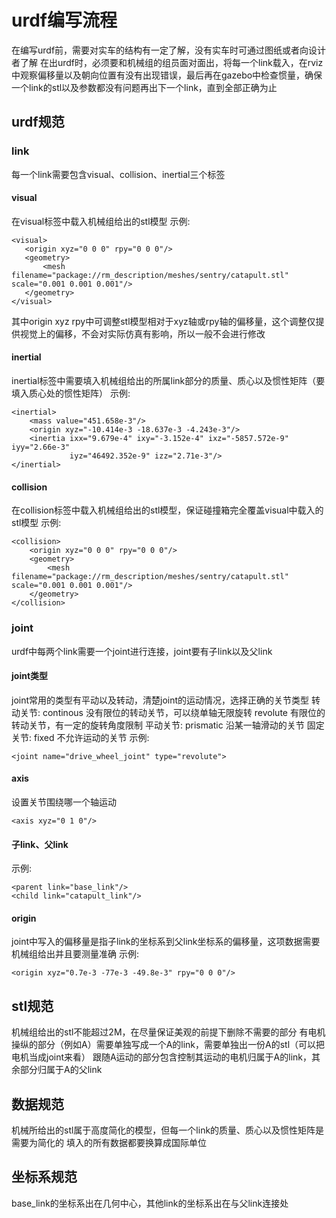 # urdf编写流程
在编写urdf前，需要对实车的结构有一定了解，没有实车时可通过图纸或者向设计者了解
在出urdf时，必须要和机械组的组员面对面出，将每一个link载入，在rviz中观察偏移量以及朝向位置有没有出现错误，最后再在gazebo中检查惯量，确保一个link的stl以及参数都没有问题再出下一个link，直到全部正确为止

## urdf规范
### link
每一个link需要包含visual、collision、inertial三个标签
#### visual
在visual标签中载入机械组给出的stl模型
示例:
```xacro
<visual>
   <origin xyz="0 0 0" rpy="0 0 0"/>
   <geometry>
       <mesh filename="package://rm_description/meshes/sentry/catapult.stl" scale="0.001 0.001 0.001"/>
   </geometry>
</visual>
```
其中origin xyz rpy中可调整stl模型相对于xyz轴或rpy轴的偏移量，这个调整仅提供视觉上的偏移，不会对实际仿真有影响，所以一般不会进行修改
#### inertial
inertial标签中需要填入机械组给出的所属link部分的质量、质心以及惯性矩阵（要填入质心处的惯性矩阵）
示例:
```xacro
<inertial>
    <mass value="451.658e-3"/>
    <origin xyz="-10.414e-3 -18.637e-3 -4.243e-3"/>   
    <inertia ixx="9.679e-4" ixy="-3.152e-4" ixz="-5857.572e-9" iyy="2.66e-3"
             iyz="46492.352e-9" izz="2.71e-3"/>
</inertial>
```
#### collision
在collision标签中载入机械组给出的stl模型，保证碰撞箱完全覆盖visual中载入的stl模型
示例:
```xacro
<collision>
    <origin xyz="0 0 0" rpy="0 0 0"/>
    <geometry>
        <mesh filename="package://rm_description/meshes/sentry/catapult.stl" scale="0.001 0.001 0.001"/>
    </geometry>
</collision>
```

### joint
urdf中每两个link需要一个joint进行连接，joint要有子link以及父link
#### joint类型
joint常用的类型有平动以及转动，清楚joint的运动情况，选择正确的关节类型
转动关节:
continous 没有限位的转动关节，可以绕单轴无限旋转
revolute  有限位的转动关节，有一定的旋转角度限制
平动关节:
prismatic 沿某一轴滑动的关节
固定关节:
fixed     不允许运动的关节
示例:
```xacro
<joint name="drive_wheel_joint" type="revolute">
```
#### axis
设置关节围绕哪一个轴运动
```xacro
<axis xyz="0 1 0"/>
```
#### 子link、父link
示例:
```xacro
<parent link="base_link"/>
<child link="catapult_link"/>
```
#### origin
joint中写入的偏移量是指子link的坐标系到父link坐标系的偏移量，这项数据需要机械组给出并且要测量准确
示例:
```xacro
<origin xyz="0.7e-3 -77e-3 -49.8e-3" rpy="0 0 0"/>
```

## stl规范
机械组给出的stl不能超过2M，在尽量保证美观的前提下删除不需要的部分
有电机操纵的部分（例如A）需要单独写成一个A的link，需要单独出一份A的stl（可以把电机当成joint来看）
跟随A运动的部分包含控制其运动的电机归属于A的link，其余部分归属于A的父link

## 数据规范
机械所给出的stl属于高度简化的模型，但每一个link的质量、质心以及惯性矩阵是需要为简化的
填入的所有数据都要换算成国际单位

## 坐标系规范
base_link的坐标系出在几何中心，其他link的坐标系出在与父link连接处
                    
